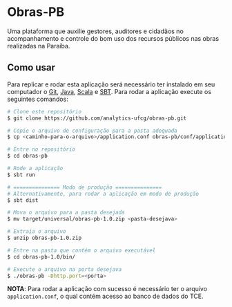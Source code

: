 # Obras-PB  

Uma plataforma que auxilie gestores, auditores e cidadãos no acompanhamento e controle do bom uso dos recursos públicos nas obras realizadas na Paraíba.

## Como usar

Para replicar e rodar esta aplicação será necessário ter instalado em seu computador o [Git](https://git-scm.com), [Java](https://www.java.com), [Scala](https://www.scala-lang.org/) e [SBT](http://www.scala-sbt.org/). Para rodar a aplicação execute os seguintes comandos:

```bash
# Clone este repositório
$ git clone https://github.com/analytics-ufcg/obras-pb.git

# Copie o arquivo de configuração para a pasta adequada
$ cp <caminho-para-o-arquivo>/application.conf obras-pb/conf/application.conf

# Entre no repositório
$ cd obras-pb

# Rode a aplicação
$ sbt run

# =============== Modo de produção ===============
# Alternativamente, para rodar a aplicação em modo de produção
$ sbt dist

# Mova o arquivo para a pasta desejada
$ mv target/universal/obras-pb-1.0.zip <pasta-desejava>

# Extraia o arquivo
$ unzip obras-pb-1.0.zip

# Entre na pasta que contém o arquivo executável
$ cd obras-pb-1.0/bin/

# Execute o arquivo na porta desejava
$ ./obras-pb -Dhttp.port=<porta>
```

**NOTA**: Para rodar a aplicação com sucesso é necessário ter o arquivo `application.conf`, o qual contém acesso ao banco de dados do TCE. 
